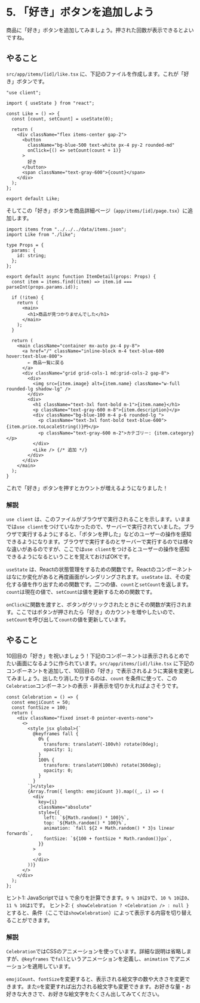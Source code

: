 # 5. 「好き」ボタンを追加しよう

商品に「好き」ボタンを追加してみましょう。押された回数が表示できるとよいですね。

## やること

`src/app/items/[id]/like.tsx` に、下記のファイルを作成します。これが「好き」ボタンです。


```tsx
"use client";

import { useState } from "react";

const Like = () => {
  const [count, setCount] = useState(0);

  return (
    <div className="flex items-center gap-2">
      <button
        className="bg-blue-500 text-white px-4 py-2 rounded-md"
        onClick={() => setCount(count + 1)}
      >
        好き
      </button>
      <span className="text-gray-600">{count}</span>
    </div>
  );
};

export default Like;
```

そしてこの「好き」ボタンを商品詳細ページ（`app/items/[id]/page.tsx`）に追加します。

```tsx
import items from "../../../data/items.json";
import Like from "./like";

type Props = {
  params: {
    id: string;
  };
};

export default async function ItemDetail(props: Props) {
  const item = items.find((item) => item.id === parseInt(props.params.id));

  if (!item) {
    return (
      <main>
        <h1>商品が見つかりませんでした</h1>
      </main>
    );
  }

  return (
    <main className="container mx-auto px-4 py-8">
      <a href="/" className="inline-block m-4 text-blue-600 hover:text-blue-800">
        ← 商品一覧に戻る
      </a>
      <div className="grid grid-cols-1 md:grid-cols-2 gap-8">
        <div>
          <img src={item.image} alt={item.name} className="w-full rounded-lg shadow-lg" />
        </div>
        <div>
          <h1 className="text-3xl font-bold m-1">{item.name}</h1>
          <p className="text-gray-600 m-8">{item.description}</p>
          <div className="bg-blue-100 m-4 p-6 rounded-lg ">
            <p className="text-3xl font-bold text-blue-600">{item.price.toLocaleString()}円</p>
            <p className="text-gray-600 m-2">カテゴリー: {item.category}</p>
          </div>
          <Like /> {/* 追加 */}
        </div>
      </div>
    </main>
  );
}
```

これで「好き」ボタンを押すとカウントが増えるようになりました！

### 解説

`use client` は、このファイルがブラウザで実行されることを示します。いままでは`use client`をつけていなかったので、サーバーで実行されていました。ブラウザで実行するようにすると、「ボタンを押した」などのユーザーの操作を感知できるようになります。ブラウザで実行するのとサーバーで実行するのでは様々な違いがあるのですが、ここでは`use client`をつけるとユーザーの操作を感知できるようになるということを覚えておけばOKです。

`useState` は、Reactの状態管理をするための関数です。Reactのコンポーネントはなにか変化があると再度画面がレンダリングされます。`useState` は、その変化する値を作り出すための関数です。二つの値、`count`と`setCount`を返します。`count`は現在の値で、`setCount`は値を更新するための関数です。

`onClick`に関数を渡すと、ボタンがクリックされたときにその関数が実行されます。ここではボタンが押されたら「好き」のカウントを増やしたいので、`setCount`を呼び出して`count`の値を更新しています。

## やること

10回目の「好き」を祝いましょう！下記のコンポーネントは表示されるとめでたい画面になるように作られています。`src/app/items/[id]/like.tsx` に下記のコンポーネントを追加して、10回目の「好き」で表示されるように実装を変更してみましょう。出したり消したりするのは、`count` を条件に使って、この`Celebration`コンポーネントの表示・非表示を切りかえればよさそうです。

```tsx
const Celebration = () => {
  const emojiCount = 50;
  const fontSize = 100;
  return (
    <div className="fixed inset-0 pointer-events-none">
      <>
        <style jsx global>{`
          @keyframes fall {
            0% {
              transform: translateY(-100vh) rotate(0deg);
              opacity: 1;
            }
            100% {
              transform: translateY(100vh) rotate(360deg);
              opacity: 0;
            }
          }
        `}</style>
        {Array.from({ length: emojiCount }).map((_, i) => (
          <div
            key={i}
            className="absolute"
            style={{
              left: `${Math.random() * 100}%`,
              top: `${Math.random() * 100}%`,
              animation: `fall ${2 + Math.random() * 3}s linear forwards`,
              fontSize: `${100 + fontSize * Math.random()}px`,
            }}
          >
            ☺️
          </div>
        ))}
      </>
    </div>
  );
};
```

ヒント1: JavaScriptでは `%` で余りを計算できます。`9 % 10`は`9`で、`10 % 10`は`0`、`11 % 10`は`1`です。
ヒント2: `{ showCelebration ? <Celebration /> : null }` とすると、条件（ここでは`showCelebration`）によって表示する内容を切り替えることができます。

### 解説

`Celebration`ではCSSのアニメーションを使っています。詳細な説明は省略しますが、`@keyframes` で`fall`というアニメーションを定義し、`animation` でアニメーションを適用しています。

`emojiCount`、`fontSize`を変更すると、表示される絵文字の数や大きさを変更できます。また`☺`を変更すれば出力される絵文字も変更できます。️お好きな量・お好きな大きさで、お好きな絵文字をたくさん出してみてください。

